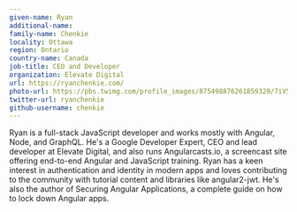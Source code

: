 ```yaml
---
given-name: Ryan	
additional-name: 
family-name: Chenkie
locality: Ottawa
region: Ontario
country-name: Canada
job-title: CEO and Developer
organization: Elevate Digital
url: https://ryanchenkie.com/
photo-url: https://pbs.twimg.com/profile_images/875498876261859329/7iV5CwVY_400x400.jpg
twitter-url: ryanchenkie
github-username: chenkie
---
```


Ryan is a full-stack JavaScript developer and works mostly with Angular, Node, and GraphQL. He's a Google Developer Expert, CEO and lead developer at Elevate Digital, and also runs Angularcasts.io, a screencast site offering end-to-end Angular and JavaScript training. Ryan has a keen interest in authentication and identity in modern apps and loves contributing to the community with tutorial content and libraries like angular2-jwt. He's also the author of Securing Angular Applications, a complete guide on how to lock down Angular apps.

